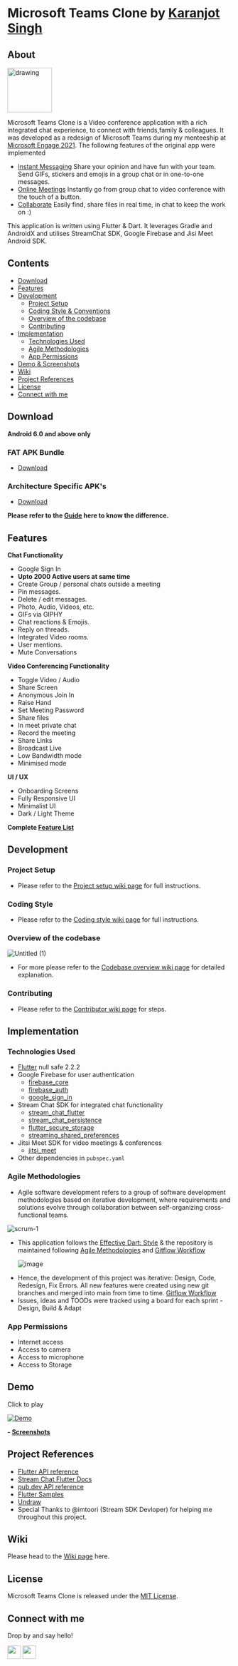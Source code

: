 # Microsoft Teams Clone by [Karanjot Singh](https://github.com/Karanjot-singh/)
## About
<img src="https://user-images.githubusercontent.com/55680995/125406184-2f3d8700-e3d6-11eb-9327-09c2dd584893.png" alt="drawing" width="100"/>

Microsoft Teams Clone is a Video conference application with a rich integrated chat experience, to connect with friends,family & colleagues.
It was developed as a redesign of Microsoft Teams during my menteeship at [Microsoft Engage 2021](https://microsoft.acehacker.com/engage2021/index.html).
The following features of the original app were implemented
  * [Instant Messaging](https://www.microsoft.com/en-in/microsoft-teams/instant-messaging)
    Share your opinion and have fun with your team. Send GIFs, stickers and emojis in a group chat or in one-to-one messages.
  * [Online Meetings](https://www.microsoft.com/en-in/microsoft-teams/online-meetings)
    Instantly go from group chat to video conference with the touch of a button.
  * [Collaborate](https://www.microsoft.com/en-in/microsoft-teams/online-meetings)
    Easily find, share files in real time, in chat to keep the work on :)

This application is written using Flutter & Dart. It leverages Gradle and AndroidX and utilises StreamChat SDK, Google Firebase and Jisi Meet Android SDK.

## Contents
- [Download](#download)
- [Features](#features)
- [Development](#development)
  * [Project Setup](#project-setup)
  * [Coding Style & Conventions](#coding-style)
  * [Overview of the codebase](#overview-of-the-codebase)
  * [Contributing](#contributing)
- [Implementation](#implementation)
  * [Technologies Used](#technologies-used)
  * [Agile Methodologies](#agile-methodologies)
  * [App Permissions](#app-permissions)
- [Demo & Screenshots](#demo)
- [Wiki](#wiki)
- [Project References](#project-references)
- [License](#license)
- [Connect with me](#connect-with-me)

## Download
**Android 6.0 and above only**
### FAT APK Bundle
- [Download](https://drive.google.com/drive/folders/1HlLm0pWeH9ETQ5cIsXBsXDIgd5tPvsrT?usp=sharing)

### Architecture Specific APK's
- [Download](https://drive.google.com/drive/folders/1zr3_bMxjsstKzExge0ti6x29zryIYrDE?usp=sharing)

**Please refer to the [Guide](https://flutter.dev/docs/deployment/android#building-the-app-for-release) here to know the difference.**
## Features

**Chat Functionality**

* Google Sign In
* **Upto 2000 Active users at same time**
* Create Group / personal chats outside a meeting
* Pin messages.
* Delete / edit messages.
* Photo, Audio, Videos, etc.
* GIFs via GIPHY
* Chat reactions & Emojis.
* Reply on threads.
* Integrated Video rooms.
* User mentions.
* Mute Conversations


**Video Conferencing Functionality**
* Toggle Video / Audio
* Share Screen
* Anonymous Join In
* Raise Hand
* Set Meeting Password
* Share files
* In meet private chat
* Record the meeting
* Share Links
* Broadcast Live
* Low Bandwidth mode
* Minimised mode

**UI / UX**
* Onboarding Screens
* Fully Responsive UI
* Minimalist UI
* Dark / Light Theme

**Complete [Feature List](https://github.com/Karanjot-singh/microsoft_teams_clone/blob/main/docs/Features%20%26%20Screenshots.pdf)**

## Development
### Project Setup
  * Please refer to the [Project setup wiki page](https://github.com/Karanjot-singh/microsoft_teams_clone/wiki#project-setup) for full instructions.

### Coding Style
  * Please refer to the [Coding style wiki page](https://github.com/Karanjot-singh/microsoft_teams_clone/wiki#coding-style--conventions) for full instructions.

### Overview of the codebase
![Untitled (1)](https://user-images.githubusercontent.com/55680995/125423592-534262ae-a1f3-4757-abb7-0e39a2ea97f7.jpg)

  * For more please refer to the [Codebase overview wiki page](https://github.com/Karanjot-singh/microsoft_teams_clone/wiki/Codebase-Overview) for detailed explanation.

### Contributing
  * Please refer to the [Contributor wiki page](https://github.com/Karanjot-singh/microsoft_teams_clone/wiki/Contribute) for steps.

## Implementation

### Technologies Used
- [Flutter](https://flutter.dev/) null safe 2.2.2
- Google Firebase for user authentication
  - [firebase_core](https://pub.dev/packages/firebase_core)
  - [firebase_auth](https://pub.dev/packages/firebase_auth)
  - [google_sign_in](https://pub.dev/packages/google_sign_in)
- Stream Chat SDK for integrated chat functionality
  - [stream_chat_flutter](https://pub.dev/packages/stream_chat_flutter)
  - [stream_chat_persistence](https://pub.dev/packages/stream_chat_persistence)
  - [flutter_secure_storage](https://pub.dev/packages/flutter_secure_storage)
  - [streaming_shared_preferences](https://pub.dev/packages/streaming_shared_preference)
- Jitsi Meet SDK for video meetings & conferences
  - [jitsi_meet](https://pub.dev/packages/firebase_core)
- Other dependencies in ```pubspec.yaml```

### Agile Methodologies

- Agile software development refers to a group of software development methodologies based on iterative development, where requirements and solutions evolve through collaboration between self-organizing cross-functional teams.

![scrum-1](https://user-images.githubusercontent.com/55680995/125426790-39644a1f-c45e-4f37-8c0f-04e7934c2295.png)

  * This application follows the [Effective Dart: Style](https://dart.dev/guides/language/effective-dart/style) & the repository is
    maintained following [Agile Methodologies](https://www.atlassian.com/agile) and [Gitflow Workflow](https://www.atlassian.com/git/tutorials/comparing-workflows/gitflow-workflow)

    ![image](https://user-images.githubusercontent.com/55680995/125493294-18bcb908-d230-4790-bbc4-7b9acffe65d9.png)


 - Hence, the development of this project was iterative: Design, Code, Redesign, Fix Errors. All new features were created using new git branches and merged into main from time to time. [Gitflow Workflow](https://www.atlassian.com/git/tutorials/comparing-workflows/gitflow-workflow)
 - Issues, ideas and TOODs were tracked using a board for each sprint - Design, Build & Adapt


### App Permissions
- Internet access
- Access to camera
- Access to microphone
- Access to Storage

## Demo
Click to play

[![Demo](https://user-images.githubusercontent.com/55680995/125494808-c6d0e73e-3ade-4e2e-8a07-b9da101e6068.png)](https://youtu.be/gfOrD80Qvcc)

**- [Screenshots](https://github.com/Karanjot-singh/microsoft_teams_clone/blob/main/docs/Features%20%26%20Screenshots.pdf)**
## Project References
- [Flutter API reference](https://api.flutter.dev/index.html)
- [Stream Chat Flutter Docs](https://getstream.io/chat/docs/flutter-dart/)
- [pub.dev API reference](https://pub.dev/packages/stream_chat_flutter/versions/2.0.0-nullsafety.7)
- [Flutter Samples](https://github.com/GetStream/flutter-samples)
- [Undraw](https://undraw.co/)
- Special Thanks to @imtoori (Stream SDK Devloper) for helping me throughout this project.

## Wiki
Please head to the [Wiki page](https://github.com/Karanjot-singh/microsoft_teams_clone/wiki) here.

## License

Microsoft Teams Clone is released under the [MIT License](https://github.com/Karanjot-singh/microsoft_teams_clone/blob/main/LICENSE).

## Connect with me
Drop by and say hello!

[<img height="30" src="https://img.shields.io/badge/linkedin-0077B5.svg?&style=for-the-badge&logo=linkedin&logoColor=white" />][LinkedIn]
[<img height="30" src="https://img.shields.io/badge/twitter-1DA1F2.svg?&style=for-the-badge&logo=twitter&logoColor=white" />][twitter]

[linkedIn]: https://www.linkedin.com/in/karanjot-singh-
[twitter]: https://twitter.com/Rocketsingh06

